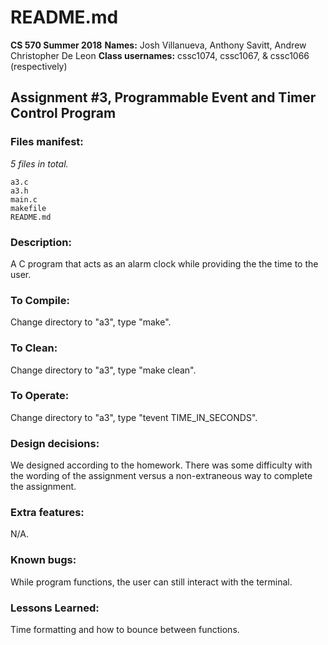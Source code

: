 # README.md

**CS 570 Summer 2018**
**Names:** Josh Villanueva, Anthony Savitt, Andrew Christopher De Leon
**Class usernames:** cssc1074, cssc1067, & cssc1066 (respectively)

## Assignment #3, Programmable Event and Timer Control Program

### Files manifest:

*5 files in total.*
```
a3.c
a3.h
main.c
makefile
README.md
```

### Description:
A C program that acts as an alarm clock while providing the the time to the user.

### To Compile:
Change directory to "a3", type "make".

### To Clean:
Change directory to "a3", type "make clean".

### To Operate:
Change directory to "a3", type "tevent TIME_IN_SECONDS".

### Design decisions:
We designed according to the homework. There was some difficulty with the wording of the assignment versus a non-extraneous way to complete the assignment.

### Extra features:
N/A.

### Known bugs:
While program functions, the user can still interact with the terminal.

### Lessons Learned:
Time formatting and how to bounce between functions.